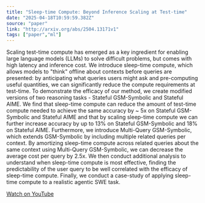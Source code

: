```yaml
---
title: "Sleep-time Compute: Beyond Inference Scaling at Test-time"
date: "2025-04-18T10:59:59.382Z"
source: "paper"
link: "http://arxiv.org/abs/2504.13171v1"
tags: ["paper","ml"]
---
```


Scaling test-time compute has emerged as a key ingredient for enabling large language models (LLMs) to solve difficult problems, but comes with high latency and inference cost. We introduce sleep-time compute, which allows models to \"think\" offline about contexts before queries are presented: by anticipating what queries users might ask and pre-computing useful quantities, we can significantly reduce the compute requirements at test-time. To demonstrate the efficacy of our method, we create modified versions of two reasoning tasks - Stateful GSM-Symbolic and Stateful AIME. We find that sleep-time compute can reduce the amount of test-time compute needed to achieve the same accuracy by ~ 5x on Stateful GSM-Symbolic and Stateful AIME and that by scaling sleep-time compute we can further increase accuracy by up to 13% on Stateful GSM-Symbolic and 18% on Stateful AIME. Furthermore, we introduce Multi-Query GSM-Symbolic, which extends GSM-Symbolic by including multiple related queries per context. By amortizing sleep-time compute across related queries about the same context using Multi-Query GSM-Symbolic, we can decrease the average cost per query by 2.5x. We then conduct additional analysis to understand when sleep-time compute is most effective, finding the predictability of the user query to be well correlated with the efficacy of sleep-time compute. Finally, we conduct a case-study of applying sleep-time compute to a realistic agentic SWE task.

[Watch on YouTube](http://arxiv.org/abs/2504.13171v1)
